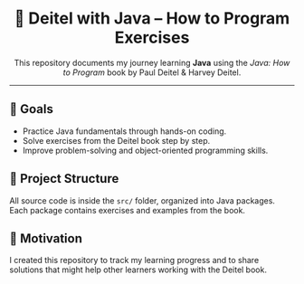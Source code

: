<h1 align="center">📘 Deitel with Java – How to Program Exercises</h1>

<p align="center">
  This repository documents my journey learning <b>Java</b> using the 
  <i>Java: How to Program</i> book by Paul Deitel & Harvey Deitel.
</p>

<hr/>

<h2>🎯 Goals</h2>
<ul>
  <li>Practice Java fundamentals through hands-on coding.</li>
  <li>Solve exercises from the Deitel book step by step.</li>
  <li>Improve problem-solving and object-oriented programming skills.</li>
</ul>

<h2>📂 Project Structure</h2>
<p>
  All source code is inside the <code>src/</code> folder, 
  organized into Java packages.  
  Each package contains exercises and examples from the book.  
</p>


<h2>🚀 Motivation</h2>
<p>
I created this repository to track my learning progress 
and to share solutions that might help other learners working with the Deitel book.
</p>
